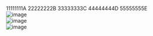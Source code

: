 
11111111A
22222222B
33333333C
44444444D
55555555E <br>
![image](https://github.com/sofi131/fichajes_app/assets/91051075/e57e682f-5dc1-4b9c-a1f6-272f71b6ba71) <br>
![image](https://github.com/sofi131/fichajes_app/assets/91051075/ec3b9438-5109-4803-be6a-8c820ee6d5a9) <br>
![image](https://github.com/sofi131/fichajes_app/assets/91051075/16c4d378-1edf-4d39-94ea-e2392093ba01) <br>



